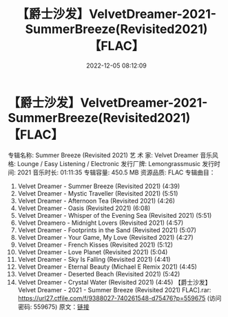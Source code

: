 ﻿---
title: 【爵士沙发】VelvetDreamer-2021-SummerBreeze(Revisited2021)【FLAC】
date: 2022-12-05 08:12:09
categories: 古典音乐、新世纪、纯音雅乐
tags: 纯音雅乐
---
# 【爵士沙发】VelvetDreamer-2021-SummerBreeze(Revisited2021)【FLAC】

专辑名称: Summer Breeze (Revisited 2021)
艺 术 家: Velvet Dreamer
音乐风格: Lounge / Easy Listening / Electronic
发行厂牌: Lemongrassmusic
发行时间: 2021
音乐时长: 01:11:35
专辑容量: 450.5 MB
资源品质: FLAC
专辑曲目：
01. Velvet Dreamer - Summer Breeze (Revisited 2021) (4:39)
02. Velvet Dreamer - Mystic Traveller (Revisited 2021)
(5:51)
03. Velvet Dreamer - Afternoon Tea (Revisited 2021) (4:26)
04. Velvet Dreamer - Oasis (Revisited 2021) (6:08)
05. Velvet Dreamer - Whisper of the Evening Sea (Revisited 2021)
(5:51)
06. Velvet Dreamero - Midnight Lovers (Revisited 2021)
(4:57)
07. Velvet Dreamer - Footprints in the Sand (Revisited 2021)
(5:07)
08. Velvet Dreamer - Your Game, My Love (Revisited 2021)
(4:27)
09. Velvet Dreamer - French Kisses (Revisited 2021) (5:12)
10. Velvet Dreamer - Love Planet (Revisited 2021) (5:04)
11. Velvet Dreamer - Sky Is Falling (Revisited 2021) (4:41)
12. Velvet Dreamer - Eternal Beauty (Michael E Remix 2021)
(4:45)
13. Velvet Dreamer - Deserted Beach (Revisited 2021) (5:42)
14. Velvet Dreamer - Crystal Water (Revisited 2021) (4:45)
【爵士沙发】Velvet Dreamer - 2021 - Summer Breeze (Revisited 2021)
FLAC].rar: https://url27.ctfile.com/f/9388027-740261548-d75476?p=559675
(访问密码: 559675)
原文：[链接](https://blog.sina.com.cn/s/blog_1647c7e76010310gc.html)